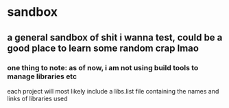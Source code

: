 # sandbox
a general sandbox of shit i wanna test, could be a good place to learn some random crap lmao
-
### one thing to note: as of now, i am not using build tools to manage libraries etc
each project will most likely include a libs.list file containing the names and links of libraries used
